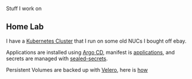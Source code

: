 Stuff I work on

## Home Lab

I have a [Kubernetes Cluster](./base-cluster.md) that I run on some old NUCs I bought off ebay.

Applications are installed using [Argo CD](https://argo-cd.readthedocs.io/en/stable/), manifest is [applications](applications.yaml), and secrets are managed with [sealed-secrets](https://github.com/bitnami-labs/sealed-secrets).

Persistent Volumes are backed up with [Velero](https://velero.io/docs/v1.9/), here is [how](backups.md)
